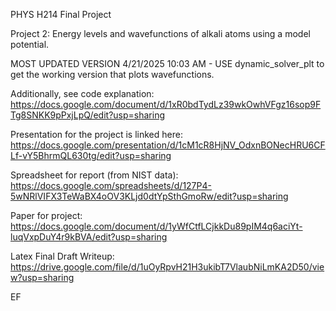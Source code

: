 PHYS H214 Final Project

Project 2: Energy levels and wavefunctions of alkali atoms using a model potential.

MOST UPDATED VERSION 4/21/2025 10:03 AM - USE dynamic_solver_plt to get the working version that plots wavefunctions.

Additionally, see code explanation:
https://docs.google.com/document/d/1xR0bdTydLz39wkOwhVFgz16sop9FTg8SNKK9pPxjLpQ/edit?usp=sharing

Presentation for the project is linked here:
https://docs.google.com/presentation/d/1cM1cR8HjNV_OdxnBONecHRU6CFLf-vY5BhrmQL630tg/edit?usp=sharing

Spreadsheet for report (from NIST data):
https://docs.google.com/spreadsheets/d/127P4-5wNRlVIFX3TeWaBX4oOV3KLjd0dtYpSthGmoRw/edit?usp=sharing

Paper for project:
https://docs.google.com/document/d/1yWfCtfLCjkkDu89pIM4q6aciYt-luqVxpDuY4r9kBVA/edit?usp=sharing

Latex Final Draft Writeup:
https://drive.google.com/file/d/1uOyRpvH21H3ukibT7VlaubNiLmKA2D50/view?usp=sharing 

EF

